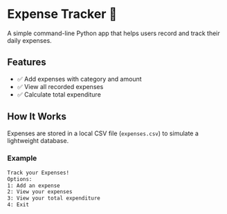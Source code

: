# Expense Tracker 🧾

A simple command-line Python app that helps users record and track their daily expenses.

## Features

- ✅ Add expenses with category and amount
- ✅ View all recorded expenses
- ✅ Calculate total expenditure

## How It Works

Expenses are stored in a local CSV file (`expenses.csv`) to simulate a lightweight database.

### Example

```bash
Track your Expenses!
Options:
1: Add an expense
2: View your expenses
3: View your total expenditure
4: Exit
